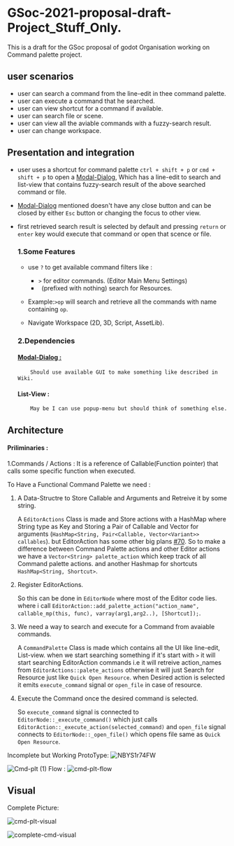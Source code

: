 # GSoc-2021-proposal-draft-Project_Stuff_Only.
This is a draft for the GSoc proposal of godot Organisation working on Command palette project.

## user scenarios
* user can search a command from the line-edit in thee command palette.
* user can execute a command that he searched.
* user can view shortcut for a command if available.
* user can search file or scene.
* user can view all the aviable commands with a fuzzy-search result.
* user can change workspace.

## Presentation and integration
* user uses a shortcut for command palette `ctrl + shift + p` or `cmd + shift + p` to open a [Modal-Dialog](https://en.wikipedia.org/wiki/Modal_window), Which has a line-edit to search and list-view that contains fuzzy-search result of the above searched command or file.
* [Modal-Dialog](https://en.wikipedia.org/wiki/Modal_window) mentioned doesn't have any close button and can be closed by either `Esc` button or changing the focus to other view.
* first retrieved search result is selected by default and pressing `return` or `enter` key would execute that command or open that scence or file.
  
  ### 1.Some Features
  * use `?` to get available command filters like :
      * `>` for editor commands. (Editor Main Menu Settings) 
      * ` `(prefixed with nothing) search for Resources.
   * Example:` >op ` will search and retrieve all the commands with name containing `op`.
  
  * Navigate Workspace (2D, 3D, Script, AssetLib).
  
  ### 2.Dependencies
     #### [Modal-Dialog :](https://en.wikipedia.org/wiki/Modal_window)
          Should use available GUI to make something like described in Wiki.
     #### List-View :
          May be I can use popup-menu but should think of something else.
  
## Architecture 
#### Priliminaries :
  1.Commands / Actions : It is a reference of Callable(Function pointer) that calls some specific function when executed.
  
To Have a Functional Command Palette we need :

   1. A Data-Structre to Store Callable and Arguments and Retreive it by some string.
       
       A `EditorActions` Class is made and Store actions with a HashMap where String type as Key and Storing a Pair of Callable and Vector<Variant> for arguments (`HashMap<String, Pair<Callable, Vector<Variant>> callables`). but EditorAction has some other big plans [#70](https://github.com/godotengine/godot-proposals/issues/70). So to make a difference between Command Palette actions and other Editor actions we have a `Vector<String> palette_action` which keep track of all Command palette actions. and another Hashmap for shortcuts
  `HashMap<String, Shortcut>`.
  
  2. Register EditorActions.
    
      So this can be done in `EditorNode` where most of the Editor code lies. where i call `EditorAction::add_palette_action("action_name", callable_mp(this, func), varray(arg1,arg2..), [Shortcut]);`. 
  
  
  3. We need a way to search and execute for a Command from avaiable commands.
  
      A `CommandPalette` Class is made which contains all the UI like line-edit, List-view. when we start searching something if it's start with `>` it will start searching EditorAction commands i.e it will retreive action_names from `EditorActions::palete_actions` otherwise it will just Search for Resource just like `Quick Open Resource`. when Desired action is selected it emits `execute_command` signal or `open_file` in case of resource.
  
  4. Execute the Command once the desired command is selected.
  
      So `execute_command` signal is connected to `EditorNode::_execute_command()` which just calls `EditorAction::_execute_action(selected_command)` and `open_file` signal connects to `EditorNode::_open_file()` which opens file same as `Quick Open Resource`.
      
Incomplete but Working ProtoType: 
![NBYS1r74FW](https://user-images.githubusercontent.com/70578657/112581454-7a7a5c80-8e1c-11eb-98ba-0902c4cc4601.gif)



![Cmd-plt (1)](https://user-images.githubusercontent.com/70578657/112489501-80345b80-8da4-11eb-8f88-db01d26bccd2.png)
Flow :
![cmd-plt-flow](https://user-images.githubusercontent.com/70578657/112496032-6dbd2080-8daa-11eb-8118-2820cf74a83f.png)



## Visual
 
 Complete Picture:

 ![cmd-plt-visual](https://user-images.githubusercontent.com/70578657/112499170-3bf98900-8dad-11eb-9550-0708309ca8ed.png)

 ![complete-cmd-visual](https://user-images.githubusercontent.com/70578657/112501369-32712080-8daf-11eb-9edd-381bbfecf8b2.png)
